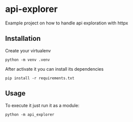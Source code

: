 # api-explorer

Example project on how to handle api exploration with httpx

## Installation

Create your virtualenv

```console
python -m venv .venv
```

After activate it you can install its dependencies

```console
pip install -r requirements.txt
```

## Usage

To execute it just run it as a module:

```console
python -m api_explorer
```
